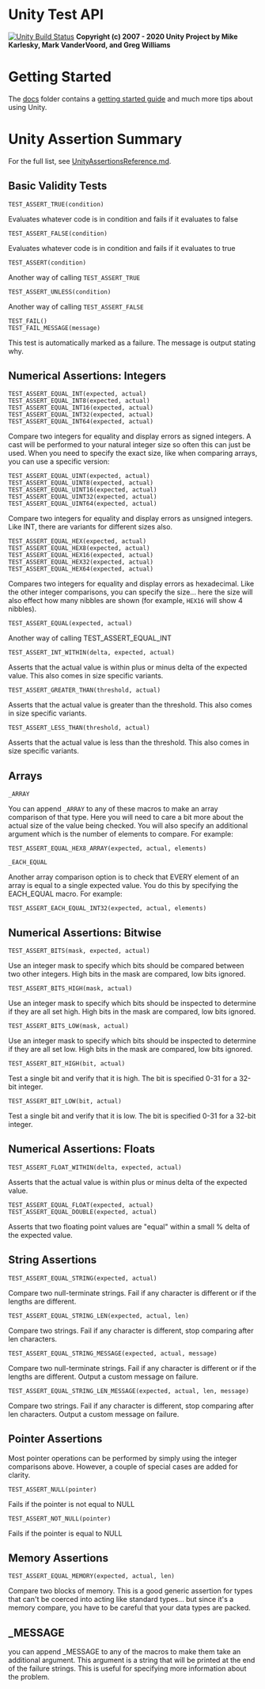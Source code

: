 Unity Test API
==============

[![Unity Build Status](https://api.travis-ci.org/ThrowTheSwitch/Unity.png?branch=master)](https://travis-ci.org/ThrowTheSwitch/Unity)
__Copyright (c) 2007 - 2020 Unity Project by Mike Karlesky, Mark VanderVoord, and Greg Williams__

Getting Started
===============
The [docs](docs/) folder contains a [getting started guide](docs/UnityGettingStartedGuide.md)
and much more tips about using Unity. 

Unity Assertion Summary
=======================
For the full list, see [UnityAssertionsReference.md](docs/UnityAssertionsReference.md).

Basic Validity Tests
--------------------

    TEST_ASSERT_TRUE(condition)

Evaluates whatever code is in condition and fails if it evaluates to false

    TEST_ASSERT_FALSE(condition)

Evaluates whatever code is in condition and fails if it evaluates to true

    TEST_ASSERT(condition)

Another way of calling `TEST_ASSERT_TRUE`

    TEST_ASSERT_UNLESS(condition)

Another way of calling `TEST_ASSERT_FALSE`

    TEST_FAIL()
    TEST_FAIL_MESSAGE(message)

This test is automatically marked as a failure. The message is output stating why.

Numerical Assertions: Integers
------------------------------

    TEST_ASSERT_EQUAL_INT(expected, actual)
    TEST_ASSERT_EQUAL_INT8(expected, actual)
    TEST_ASSERT_EQUAL_INT16(expected, actual)
    TEST_ASSERT_EQUAL_INT32(expected, actual)
    TEST_ASSERT_EQUAL_INT64(expected, actual)

Compare two integers for equality and display errors as signed integers. A cast will be performed
to your natural integer size so often this can just be used. When you need to specify the exact size,
like when comparing arrays, you can use a specific version:

    TEST_ASSERT_EQUAL_UINT(expected, actual)
    TEST_ASSERT_EQUAL_UINT8(expected, actual)
    TEST_ASSERT_EQUAL_UINT16(expected, actual)
    TEST_ASSERT_EQUAL_UINT32(expected, actual)
    TEST_ASSERT_EQUAL_UINT64(expected, actual)

Compare two integers for equality and display errors as unsigned integers. Like INT, there are
variants for different sizes also.

    TEST_ASSERT_EQUAL_HEX(expected, actual)
    TEST_ASSERT_EQUAL_HEX8(expected, actual)
    TEST_ASSERT_EQUAL_HEX16(expected, actual)
    TEST_ASSERT_EQUAL_HEX32(expected, actual)
    TEST_ASSERT_EQUAL_HEX64(expected, actual)

Compares two integers for equality and display errors as hexadecimal. Like the other integer comparisons,
you can specify the size... here the size will also effect how many nibbles are shown (for example, `HEX16`
will show 4 nibbles).

    TEST_ASSERT_EQUAL(expected, actual)

Another way of calling TEST_ASSERT_EQUAL_INT

    TEST_ASSERT_INT_WITHIN(delta, expected, actual)

Asserts that the actual value is within plus or minus delta of the expected value. This also comes in
size specific variants.


    TEST_ASSERT_GREATER_THAN(threshold, actual)

Asserts that the actual value is greater than the threshold. This also comes in size specific variants.


    TEST_ASSERT_LESS_THAN(threshold, actual)

Asserts that the actual value is less than the threshold. This also comes in size specific variants.


Arrays
------

    _ARRAY

You can append `_ARRAY` to any of these macros to make an array comparison of that type.  Here you will
need to care a bit more about the actual size of the value being checked.  You will also specify an
additional argument which is the number of elements to compare.  For example:

    TEST_ASSERT_EQUAL_HEX8_ARRAY(expected, actual, elements)

    _EACH_EQUAL

Another array comparison option is to check that EVERY element of an array is equal to a single expected
value. You do this by specifying the EACH_EQUAL macro. For example:

    TEST_ASSERT_EACH_EQUAL_INT32(expected, actual, elements)

Numerical Assertions: Bitwise
-----------------------------

    TEST_ASSERT_BITS(mask, expected, actual)

Use an integer mask to specify which bits should be compared between two other integers.  High bits in the mask are compared, low bits ignored.

    TEST_ASSERT_BITS_HIGH(mask, actual)

Use an integer mask to specify which bits should be inspected to determine if they are all set high.  High bits in the mask are compared, low bits ignored.

    TEST_ASSERT_BITS_LOW(mask, actual)

Use an integer mask to specify which bits should be inspected to determine if they are all set low.  High bits in the mask are compared, low bits ignored.

    TEST_ASSERT_BIT_HIGH(bit, actual)

Test a single bit and verify that it is high.  The bit is specified 0-31 for a 32-bit integer.

    TEST_ASSERT_BIT_LOW(bit, actual)

Test a single bit and verify that it is low.  The bit is specified 0-31 for a 32-bit integer.

Numerical Assertions: Floats
----------------------------

    TEST_ASSERT_FLOAT_WITHIN(delta, expected, actual)

Asserts that the actual value is within plus or minus delta of the expected value.

    TEST_ASSERT_EQUAL_FLOAT(expected, actual)
    TEST_ASSERT_EQUAL_DOUBLE(expected, actual)

Asserts that two floating point values are "equal" within a small % delta of the expected value.

String Assertions
-----------------

    TEST_ASSERT_EQUAL_STRING(expected, actual)

Compare two null-terminate strings.  Fail if any character is different or if the lengths are different.

    TEST_ASSERT_EQUAL_STRING_LEN(expected, actual, len)

Compare two strings.  Fail if any character is different, stop comparing after len characters.

    TEST_ASSERT_EQUAL_STRING_MESSAGE(expected, actual, message)

Compare two null-terminate strings.  Fail if any character is different or if the lengths are different. Output a custom message on failure.

    TEST_ASSERT_EQUAL_STRING_LEN_MESSAGE(expected, actual, len, message)

Compare two strings. Fail if any character is different, stop comparing after len characters. Output a custom message on failure.

Pointer Assertions
------------------

Most pointer operations can be performed by simply using the integer comparisons above. However, a couple of special cases are added for clarity.

    TEST_ASSERT_NULL(pointer)

Fails if the pointer is not equal to NULL

    TEST_ASSERT_NOT_NULL(pointer)

Fails if the pointer is equal to NULL

Memory Assertions
-----------------

    TEST_ASSERT_EQUAL_MEMORY(expected, actual, len)

Compare two blocks of memory.  This is a good generic assertion for types that can't be coerced into acting like
standard types... but since it's a memory compare, you have to be careful that your data types are packed.

\_MESSAGE
---------

you can append \_MESSAGE to any of the macros to make them take an additional argument.  This argument
is a string that will be printed at the end of the failure strings.  This is useful for specifying more
information about the problem.

